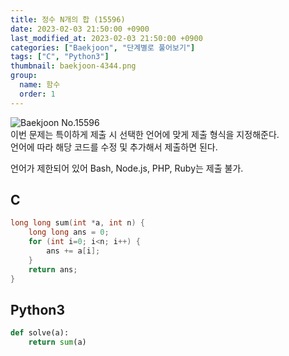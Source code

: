 ```yaml
---
title: 정수 N개의 합 (15596)
date: 2023-02-03 21:50:00 +0900
last_modified_at: 2023-02-03 21:50:00 +0900
categories: ["Baekjoon", "단계별로 풀어보기"]
tags: ["C", "Python3"]
thumbnail: baekjoon-4344.png
group:
  name: 함수
  order: 1
---
```


![Baekjoon No.15596](baekjoon-15596.png)  
이번 문제는 특이하게 제출 시 선택한 언어에 맞게 제출 형식을 지정해준다.  
언어에 따라 해당 코드를 수정 및 추가해서 제출하면 된다.

언어가 제한되어 있어 Bash, Node.js, PHP, Ruby는 제출 불가.

## C
```c
long long sum(int *a, int n) {
	long long ans = 0;
	for (int i=0; i<n; i++) {
		ans += a[i];
	}
	return ans;
}
```

## Python3
```python
def solve(a):
    return sum(a)
```

